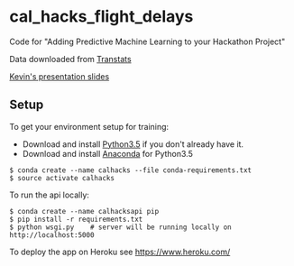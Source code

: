 # cal_hacks_flight_delays
Code for "Adding Predictive Machine Learning to your Hackathon Project"

Data downloaded from [Transtats](http://www.transtats.bts.gov/DL_SelectFields.asp?Table_ID=236)

[Kevin's presentation slides](https://docs.google.com/presentation/d/1z7PFrSZ2pN7LlKYXPEZYXoMJ_w5Uz04aJVkksf9iOek/edit#slide=id.g18f8c18eff_0_63)


Setup
-----

To get your environment setup for training:

* Download and install [Python3.5](https://www.python.org/downloads/) if you don't already have it.
* Download and install [Anaconda](https://www.continuum.io/downloads) for Python3.5

```
$ conda create --name calhacks --file conda-requirements.txt
$ source activate calhacks
```


To run the api locally:
```
$ conda create --name calhacksapi pip
$ pip install -r requirements.txt
$ python wsgi.py    # server will be running locally on http://localhost:5000
```

To deploy the app on Heroku see https://www.heroku.com/
